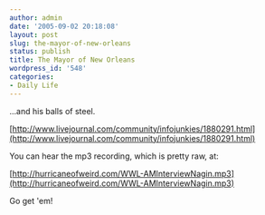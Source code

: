 ```yaml
---
author: admin
date: '2005-09-02 20:18:08'
layout: post
slug: the-mayor-of-new-orleans
status: publish
title: The Mayor of New Orleans
wordpress_id: '548'
categories:
- Daily Life
---
```


...and his balls of steel.

[http://www.livejournal.com/community/infojunkies/1880291.html](http://www.livejournal.com/community/infojunkies/1880291.html)

You can hear the mp3 recording, which is pretty raw, at:

[http://hurricaneofweird.com/WWL-AMInterviewNagin.mp3](http://hurricaneofweird.com/WWL-AMInterviewNagin.mp3)

Go get 'em!

